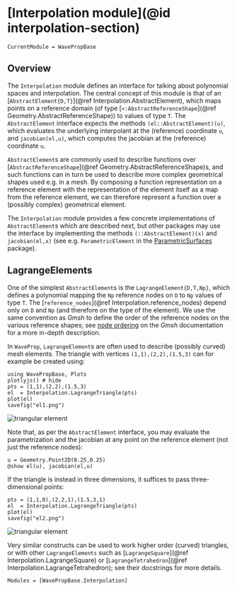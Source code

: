 # [Interpolation module](@id interpolation-section)

```@meta
CurrentModule = WavePropBase
```

## Overview

The `Interpolation` module defines an interface for talking about polynomial
spaces and interpolation. The central concept of this module is that of an
[`AbstractElement{D,T}`](@ref Interpolation.AbstractElement), which maps points
on a reference domain (of type [`<:AbstractReferenceShape`](@ref
Geometry.AbstractReferenceShape)) to values of type `T`. The `AbstractElement`
interface expects the methods `(el::AbstractElement)(u)`, which evaluates the
underlying interpolant at the (reference) coordinate `u`, and `jacobian(el,u)`,
which computes the jacobian at the (reference) coordinate `u`.

`AbstractElement`s are commonly used to describe functions over
[`AbstractReferenceShape`](@ref Geometry.AbstractReferenceShape)s, and such
functions can in turn be used to describe more complex geometrical shapes used
e.g. in a mesh. By composing a function representation on a reference element
with the representation of the element itself as a map from the reference
element, we can therefore represent a function over a (possibly complex)
geometrical element.

The `Interpolation` module provides a few concrete implementations of
`AbstractElement`s which are described next, but other packages may use the
interface by implementing the methods `(::AbstractElement)(x)` and
`jacobian(el,x)` (see e.g. `ParametricElement` in the
[ParametricSurfaces](https://github.com/WaveProp/ParametricSurfaces.git)
package).

## LagrangeElements

One of the simplest `AbstractElement`s is the `LagrangeElement{D,T,Np}`, which
defines a polynomial mapping the `Np` reference nodes on `D` to `Np` values of
type `T`. The [`reference_nodes`](@ref Interpolation.reference_nodes) depend
only on `D` and `Np` (and therefore on the type of the element). We use the same
convention as *Gmsh* to define the order of the reference nodes on the various
reference shapes; see [node
ordering](https://gmsh.info/doc/texinfo/gmsh.html#Node-ordering) on the *Gmsh*
documentation for a more in-depth description. 

In `WaveProp`, `LagrangeElement`s are often used to describe (possibly curved)
mesh elements. The triangle with vertices `(1,1),(2,2),(1.5,3)` can for example
be created using:

```@example triangle-element
using WavePropBase, Plots
plotlyjs() # hide
pts = (1,1),(2,2),(1.5,3)
el  = Interpolation.LagrangeTriangle(pts)
plot(el)
savefig("el1.png")
```

![triangular element](el1.png)

Note that, as per the `AbstractElement` interface, you may evaluate the
parametrization and the jacobian at any point on the reference element (not just
the reference nodes):

```@example triangle-element
u = Geometry.Point2D(0.25,0.25)
@show el(u), jacobian(el,u)
```

If the triangle is instead in three dimensions, it suffices to pass
three-dimensional points:

```@example triangle-element
pts = (1,1,0),(2,2,1),(1.5,3,1)
el  = Interpolation.LagrangeTriangle(pts)
plot(el)
savefig("el2.png")
```

![triangular element](el2.png)

Very similar constructs can be used to work higher order (curved) triangles, or
with other `LagrangeElements` such as [`LagrangeSquare`](@ref
Interpolation.LagrangeSquare) or [`LagrangeTetrahedron`](@ref
Interpolation.LagrangeTetrahedron); see their docstrings for more details.

```@index
Modules = [WavePropBase.Interpolation]
```
